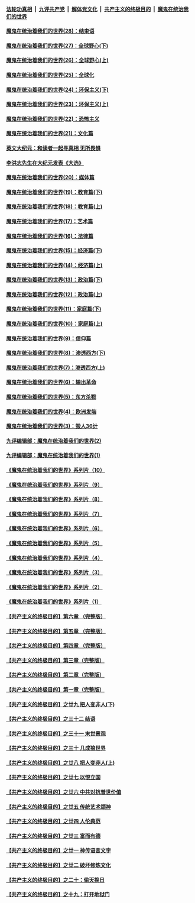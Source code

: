 

####  [法轮功真相](../../../../basic/blob/master/README.md?t=03031131) &nbsp;|&nbsp; [九评共产党](../../../../9ping.md/blob/master/README.md?t=03031131) &nbsp;|&nbsp; [解体党文化](../../../../jtdwh.md/blob/master/README.md?t=03031131)  &nbsp;|&nbsp; [共产主义的终极目的](../../../../gczydzjmd.md/blob/master/README.md?t=03031131) &nbsp;|&nbsp; [魔鬼在统治我们的世界](../../../../mgztzwmdsj.md/blob/master/README.md?t=03031131) 

#### [魔鬼在统治着我们的世界(28)：结束语](../pages/nsc422/n10936246.md?t=03031131) 

#### [魔鬼在统治着我们的世界(27)：全球野心(下)](../pages/nsc422/n10928319.md?t=03031131) 

#### [魔鬼在统治着我们的世界(26)：全球野心(上)](../pages/nsc422/n10900318.md?t=03031131) 

#### [魔鬼在统治着我们的世界(25)：全球化](../pages/nsc422/n10788205.md?t=03031131) 

#### [魔鬼在统治着我们的世界(24)：环保主义(下)](../pages/nsc422/n10695307.md?t=03031131) 

#### [魔鬼在统治着我们的世界(23)：环保主义(上)](../pages/nsc422/n10688613.md?t=03031131) 

#### [魔鬼在统治着我们的世界(22)：恐怖主义](../pages/nsc422/n10614727.md?t=03031131) 

#### [魔鬼在统治着我们的世界(21)：文化篇](../pages/nsc422/n10597706.md?t=03031131) 

#### [英文大纪元：和读者一起寻真相 无所畏惧](../pages/nsc422/n12542027.md?t=03031131) 

#### [李洪志先生在大纪元发表《大选》](../pages/nsc422/n12534746.md?t=03031131) 

#### [魔鬼在统治着我们的世界(20)：媒体篇](../pages/nsc422/n10586579.md?t=03031131) 

#### [魔鬼在统治着我们的世界(19)：教育篇(下)](../pages/nsc422/n10564808.md?t=03031131) 

#### [魔鬼在统治着我们的世界(18)：教育篇(上)](../pages/nsc422/n10526970.md?t=03031131) 

#### [魔鬼在统治着我们的世界(17)：艺术篇](../pages/nsc422/n10499093.md?t=03031131) 

#### [魔鬼在统治着我们的世界(16)：法律篇](../pages/nsc422/n10485969.md?t=03031131) 

#### [魔鬼在统治着我们的世界(15)：经济篇(下)](../pages/nsc422/n10469975.md?t=03031131) 

#### [魔鬼在统治着我们的世界(14)：经济篇(上)](../pages/nsc422/n10457370.md?t=03031131) 

#### [魔鬼在统治着我们的世界(13)：政治篇(下)](../pages/nsc422/n10448270.md?t=03031131) 

#### [魔鬼在统治着我们的世界(12)：政治篇(上)](../pages/nsc422/n10444576.md?t=03031131) 

#### [魔鬼在统治着我们的世界(11)：家庭篇(下)](../pages/nsc422/n10440961.md?t=03031131) 

#### [魔鬼在统治着我们的世界(10)：家庭篇(上)](../pages/nsc422/n10435448.md?t=03031131) 

#### [魔鬼在统治着我们的世界(9)：信仰篇](../pages/nsc422/n10432159.md?t=03031131) 

#### [魔鬼在统治着我们的世界(8)：渗透西方(下)](../pages/nsc422/n10429603.md?t=03031131) 

#### [魔鬼在统治着我们的世界(7)：渗透西方(上)](../pages/nsc422/n10426013.md?t=03031131) 

#### [魔鬼在统治着我们的世界(6)：输出革命](../pages/nsc422/n10421536.md?t=03031131) 

#### [魔鬼在统治着我们的世界(5)：东方杀戮](../pages/nsc422/n10417707.md?t=03031131) 

#### [魔鬼在统治着我们的世界(4)：欧洲发端](../pages/nsc422/n10414890.md?t=03031131) 

#### [魔鬼在统治着我们的世界(3)：毁人36计](../pages/nsc422/n10411583.md?t=03031131) 

#### [九评编辑部：魔鬼在统治着我们的世界(2)](../pages/nsc422/n10410036.md?t=03031131) 

#### [九评编辑部：魔鬼在统治着我们的世界(1)](../pages/nsc422/n10406825.md?t=03031131) 

#### [《魔鬼在统治着我们的世界》系列片（10）](../pages/nsc422/n12292670.md?t=03031131) 

#### [《魔鬼在统治着我们的世界》系列片（9）](../pages/nsc422/n12290859.md?t=03031131) 

#### [《魔鬼在统治着我们的世界》系列片（8）](../pages/nsc422/n12287445.md?t=03031131) 

#### [《魔鬼在统治着我们的世界》系列片（7）](../pages/nsc422/n12283425.md?t=03031131) 

#### [《魔鬼在统治着我们的世界》系列片（6）](../pages/nsc422/n12282314.md?t=03031131) 

#### [《魔鬼在统治着我们的世界》系列片（5）](../pages/nsc422/n12281419.md?t=03031131) 

#### [《魔鬼在统治着我们的世界》系列片（4）](../pages/nsc422/n12274024.md?t=03031131) 

#### [《魔鬼在统治着我们的世界》系列片（3）](../pages/nsc422/n12271322.md?t=03031131) 

#### [《魔鬼在统治着我们的世界》系列片（2）](../pages/nsc422/n12269049.md?t=03031131) 

#### [《魔鬼在统治着我们的世界》系列片（1）](../pages/nsc422/n12267575.md?t=03031131) 

#### [【共产主义的终极目的】第六章 （完整版）](../pages/nsc422/n11428913.md?t=03031131) 

#### [【共产主义的终极目的】第五章 （完整版）](../pages/nsc422/n11428912.md?t=03031131) 

#### [【共产主义的终极目的】第四章 （完整版）](../pages/nsc422/n11428907.md?t=03031131) 

#### [【共产主义的终极目的】第三章（完整版）](../pages/nsc422/n11428848.md?t=03031131) 

#### [【共产主义的终极目的】第二章（完整版）](../pages/nsc422/n11428831.md?t=03031131) 

#### [【共产主义的终极目的】第一章（完整版）](../pages/nsc422/n11417651.md?t=03031131) 

#### [【共产主义的终极目的】之廿九 把人变非人(下)](../pages/nsc422/n11344140.md?t=03031131) 

#### [【共产主义的终极目的】之三十二 结语](../pages/nsc422/n11360535.md?t=03031131) 

#### [【共产主义的终极目的】之三十一 末世景观](../pages/nsc422/n11351129.md?t=03031131) 

#### [【共产主义的终极目的】之三十 几成狼世界](../pages/nsc422/n11348280.md?t=03031131) 

#### [【共产主义的终极目的】之廿八 把人变非人(上)](../pages/nsc422/n11340492.md?t=03031131) 

#### [【共产主义的终极目的】之廿七 以恨立国](../pages/nsc422/n11336944.md?t=03031131) 

#### [【共产主义的终极目的】之廿六 中共对抗普世价值](../pages/nsc422/n11324785.md?t=03031131) 

#### [【共产主义的终极目的】之廿五 传统艺术颂神](../pages/nsc422/n11296396.md?t=03031131) 

#### [【共产主义的终极目的】之廿四 人伦典范](../pages/nsc422/n11296397.md?t=03031131) 

#### [【共产主义的终极目的】之廿三 富而有德](../pages/nsc422/n11283598.md?t=03031131) 

#### [【共产主义的终极目的】之廿一 神传语言文字](../pages/nsc422/n11263265.md?t=03031131) 

#### [【共产主义的终极目的】之廿二 破坏修炼文化](../pages/nsc422/n11245728.md?t=03031131) 

#### [【共产主义的终极目的】之二十：偷天换日](../pages/nsc422/n11238846.md?t=03031131) 

#### [【共产主义的终极目的】之十九：打开地狱门](../pages/nsc422/n11206376.md?t=03031131) 

